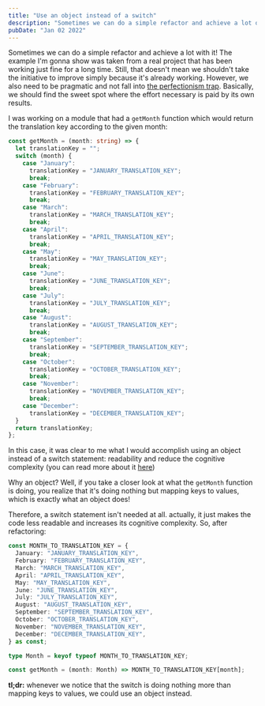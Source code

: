 ```yaml
---
title: "Use an object instead of a switch"
description: "Sometimes we can do a simple refactor and achieve a lot of it!"
pubDate: "Jan 02 2022"
---
```


Sometimes we can do a simple refactor and achieve a lot with it! The example I'm gonna show was taken from a real project that has been working just fine for a long time. Still, that doesn't mean we shouldn't take the initiative to improve simply because it's already working. However, we also need to be pragmatic and not fall into [the perfectionism trap](https://www.youtube.com/watch?v=BY6bGhcnDDs). Basically, we should find the sweet spot where the effort necessary is paid by its own results.

I was working on a module that had a `getMonth` function which would return the translation key according to the given month:

```ts
const getMonth = (month: string) => {
  let translationKey = "";
  switch (month) {
    case "January":
      translationKey = "JANUARY_TRANSLATION_KEY";
      break;
    case "February":
      translationKey = "FEBRUARY_TRANSLATION_KEY";
      break;
    case "March":
      translationKey = "MARCH_TRANSLATION_KEY";
      break;
    case "April":
      translationKey = "APRIL_TRANSLATION_KEY";
      break;
    case "May":
      translationKey = "MAY_TRANSLATION_KEY";
      break;
    case "June":
      translationKey = "JUNE_TRANSLATION_KEY";
      break;
    case "July":
      translationKey = "JULY_TRANSLATION_KEY";
      break;
    case "August":
      translationKey = "AUGUST_TRANSLATION_KEY";
      break;
    case "September":
      translationKey = "SEPTEMBER_TRANSLATION_KEY";
      break;
    case "October":
      translationKey = "OCTOBER_TRANSLATION_KEY";
      break;
    case "November":
      translationKey = "NOVEMBER_TRANSLATION_KEY";
      break;
    case "December":
      translationKey = "DECEMBER_TRANSLATION_KEY";
  }
  return translationKey;
};
```

In this case, it was clear to me what I would accomplish using an object instead of a switch statement: readability and reduce the cognitive complexity (you can read more about it [here](https://www.sonarsource.com/resources/white-papers/cognitive-complexity/))

Why an object? Well, if you take a closer look at what the `getMonth` function is doing, you realize that it's doing nothing but mapping keys to values, which is exactly what an object does!

Therefore, a switch statement isn't needed at all. actually, it just makes the code less readable and increases its cognitive complexity. So, after refactoring:

```ts
const MONTH_TO_TRANSLATION_KEY = {
  January: "JANUARY_TRANSLATION_KEY",
  February: "FEBRUARY_TRANSLATION_KEY",
  March: "MARCH_TRANSLATION_KEY",
  April: "APRIL_TRANSLATION_KEY",
  May: "MAY_TRANSLATION_KEY",
  June: "JUNE_TRANSLATION_KEY",
  July: "JULY_TRANSLATION_KEY",
  August: "AUGUST_TRANSLATION_KEY",
  September: "SEPTEMBER_TRANSLATION_KEY",
  October: "OCTOBER_TRANSLATION_KEY",
  November: "NOVEMBER_TRANSLATION_KEY",
  December: "DECEMBER_TRANSLATION_KEY",
} as const;

type Month = keyof typeof MONTH_TO_TRANSLATION_KEY;

const getMonth = (month: Month) => MONTH_TO_TRANSLATION_KEY[month];
```

**tl;dr:** whenever we notice that the switch is doing nothing more than mapping keys to values, we could use an object instead.
